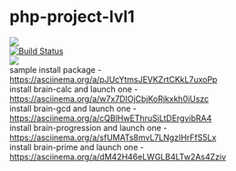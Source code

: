# php-project-lvl1
<a href="https://codeclimate.com/github/ljapkin-roman/php-project-lvl1/maintainability"><img src="https://api.codeclimate.com/v1/badges/c5f8ef19c43333cf2a22/maintainability" /></a> <br/>
[![Build Status](https://travis-ci.org/ljapkin-roman/php-project-lvl1.svg?branch=master)](https://travis-ci.org/ljapkin-roman/php-project-lvl1) <br/>
<a href="https://codeclimate.com/github/ljapkin-roman/php-project-lvl1/maintainability"><img src="https://api.codeclimate.com/v1/badges/c5f8ef19c43333cf2a22/maintainability" /></a> <br/>
sample install package - https://asciinema.org/a/pJUcYtmsJEVKZrtCKkL7uxoPp <br/>
install brain-calc and launch one - https://asciinema.org/a/w7x7DIOjCbjKoRjkxkh0iUszc<br/>
install brain-gcd and launch one - https://asciinema.org/a/cQBlHwEThruSiLtDErgvibRA4<br/>
install brain-progression and launch one - https://asciinema.org/a/sfUMATs8mvL7LNgzIHrFfS5Lx<br/>
install brain-prime and launch one - https://asciinema.org/a/dM42H46eLWGLB4LTw2As4Zziv<br/>
